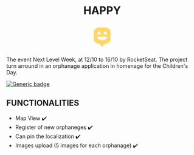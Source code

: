 <h1 align="center">
<p>HAPPY</p> 
<img src="https://github.com/Guilherme-Maciel/NLW-3/blob/master/public/images/logo-icon.png" height="50px">
</h1>

The event Next Level Week, at 12/10 to 16/10 by RocketSeat. The project turn arround in an orphanage application in homenage for the Children's Day.

[![Generic badge](https://img.shields.io/badge/Status-Finished-green.svg)](https://shields.io/)

## FUNCTIONALITIES

- Map View ✔️
- Register of new orphaneges ✔️
- Can pin the localization ✔️
- Images upload (5 images for each orphanage) ✔️
